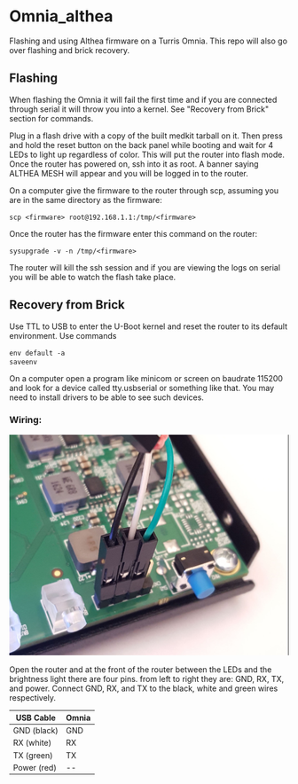 # Omnia_althea
Flashing and using Althea firmware on a Turris Omnia. This repo will also go over flashing and brick recovery.

## Flashing
When flashing the Omnia it will fail the first time and if you are connected through serial it will throw you into a kernel.
See "Recovery from Brick" section for commands. 

Plug in a flash drive with a copy of the built medkit tarball on it. Then press and hold the reset button on the back panel while booting and wait for 4 LEDs to light up regardless of color. This will put the router into flash mode. Once the router has powered on, ssh into it
as root. A banner saying ALTHEA MESH will appear and you will be logged in to the router. 

On a computer give the firmware to the router through scp, assuming you are in the same directory as the firmware:
```
scp <firmware> root@192.168.1.1:/tmp/<firmware>
```

Once the router has the firmware enter this command on the router:
```
sysupgrade -v -n /tmp/<firmware>
```

The router will kill the ssh session and if you are viewing the logs on serial you will be able to watch the flash take place.

## Recovery from Brick
Use TTL to USB to enter the U-Boot kernel and reset the router to its default environment.
Use commands
```
env default -a
saveenv
```
On a computer open a program like minicom or screen on baudrate 115200 and look for a device called tty.usbserial
or something like that. You may need to install drivers to be able to see such devices. 

### Wiring:

![alt text](https://github.com/sofwerx/omnia_althea/blob/master/images/20180516_141814.jpg "Pinout of Omnia router")

Open the router and at the front of the router between the LEDs and the brightness light there are four pins.
from left to right they are: GND, RX, TX, and power. Connect GND, RX, and TX to the black, white and green wires respectively. 

USB Cable | Omnia
--- | ---
GND (black) | GND
RX (white) | RX
TX (green) | TX
Power (red) | --
